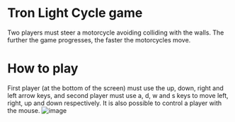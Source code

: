 # Tron Light Cycle game

Two players must steer a motorcycle avoiding colliding with the walls. The further the game progresses, the faster the motorcycles move. 

# How to play
First player (at the bottom of the screen) must use the up, down, right and left arrow keys, and second player must use a, d, w and s keys to move left, right, up and down respectively. 
It is also possible to control a player with the mouse.
![image](https://github.com/katiakaci/katiakaci.github.io/assets/82109823/1516384e-b4ba-4156-a029-cde524cea348)
